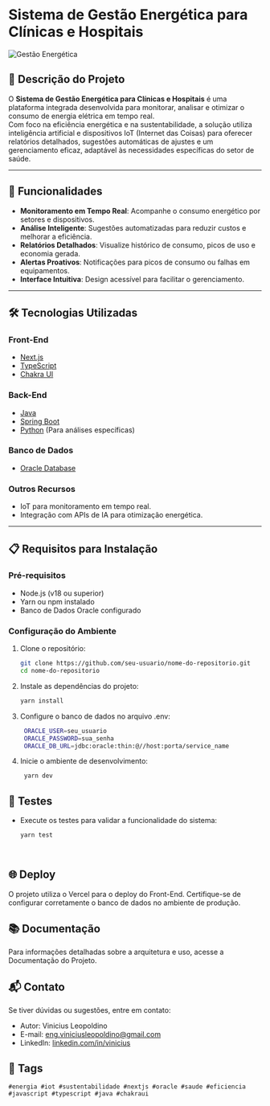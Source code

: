 # Sistema de Gestão Energética para Clínicas e Hospitais  

![Gestão Energética](https://via.placeholder.com/800x300.png?text=Gestão+Energética+Inteligente)  

## 📖 Descrição do Projeto  
O **Sistema de Gestão Energética para Clínicas e Hospitais** é uma plataforma integrada desenvolvida para monitorar, analisar e otimizar o consumo de energia elétrica em tempo real.  
Com foco na eficiência energética e na sustentabilidade, a solução utiliza inteligência artificial e dispositivos IoT (Internet das Coisas) para oferecer relatórios detalhados, sugestões automáticas de ajustes e um gerenciamento eficaz, adaptável às necessidades específicas do setor de saúde.  

---

## 🚀 Funcionalidades  

- **Monitoramento em Tempo Real**: Acompanhe o consumo energético por setores e dispositivos.  
- **Análise Inteligente**: Sugestões automatizadas para reduzir custos e melhorar a eficiência.  
- **Relatórios Detalhados**: Visualize histórico de consumo, picos de uso e economia gerada.  
- **Alertas Proativos**: Notificações para picos de consumo ou falhas em equipamentos.  
- **Interface Intuitiva**: Design acessível para facilitar o gerenciamento.  

---

## 🛠️ Tecnologias Utilizadas  

### **Front-End**  
- [Next.js](https://nextjs.org/)  
- [TypeScript](https://www.typescriptlang.org/)  
- [Chakra UI](https://chakra-ui.com/)  

### **Back-End**  
- [Java](https://www.java.com/)  
- [Spring Boot](https://spring.io/projects/spring-boot)  
- [Python](https://www.python.org/) (Para análises específicas)  

### **Banco de Dados**  
- [Oracle Database](https://www.oracle.com/database/)  

### **Outros Recursos**  
- IoT para monitoramento em tempo real.  
- Integração com APIs de IA para otimização energética.  

---

## 📋 Requisitos para Instalação  

### **Pré-requisitos**  
- Node.js (v18 ou superior)  
- Yarn ou npm instalado  
- Banco de Dados Oracle configurado  

### **Configuração do Ambiente**  

1. Clone o repositório:  
   ```bash
   git clone https://github.com/seu-usuario/nome-do-repositorio.git
   cd nome-do-repositorio

2. Instale as dependências do projeto:
   ```bash
   yarn install

3. Configure o banco de dados no arquivo .env:
   ```bash
    ORACLE_USER=seu_usuario  
    ORACLE_PASSWORD=sua_senha  
    ORACLE_DB_URL=jdbc:oracle:thin:@//host:porta/service_name

4. Inicie o ambiente de desenvolvimento:
   ```bash
    yarn dev
   
## 🧪 Testes
- Execute os testes para validar a funcionalidade do sistema:
    ```bash
    yarn test  

         
## 🌐 Deploy
O projeto utiliza o Vercel para o deploy do Front-End. Certifique-se de configurar corretamente o banco de dados no ambiente de produção.

## 📚 Documentação
Para informações detalhadas sobre a arquitetura e uso, acesse a Documentação do Projeto.

## 📬 Contato
Se tiver dúvidas ou sugestões, entre em contato:

- Autor: Vinicius Leopoldino
- E-mail: eng.viniciusleopoldino@gmail.com
- LinkedIn: [linkedin.com/in/vinicius](https://www.linkedin.com/in/vinicius-leopoldino-de-oliveira-9a2194120/)

## 🔖 Tags
```
#energia #iot #sustentabilidade #nextjs #oracle #saude #eficiencia #javascript #typescript #java #chakraui  





















